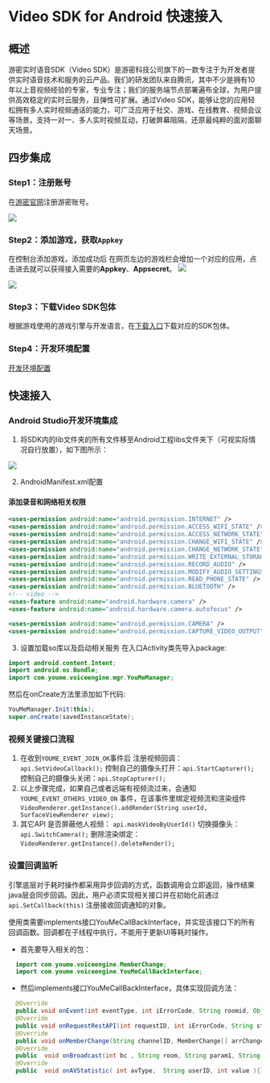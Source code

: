 # Video SDK for Android 快速接入

## 概述
游密实时语音SDK（Video SDK）是游密科技公司旗下的一款专注于为开发者提供实时语音技术和服务的云产品。我们的研发团队来自腾讯，其中不少是拥有10年以上音视频经验的专家，专业专注；我们的服务端节点部署遍布全球，为用户提供高效稳定的实时云服务，且弹性可扩展。通过Video SDK，能够让您的应用轻松拥有多人实时视频通话的能力，可广泛应用于社交、游戏、在线教育、视频会议等场景。支持一对一、多人实时视频互动，打破屏幕阻隔，还原最纯粹的面对面聊天场景。

## 四步集成

### Step1：注册账号
在[游密官网](https://console.youme.im/user/register)注册游密账号。

![](https://youme.im/doc/images/talk_sdk_android_access_1.png)

### Step2：添加游戏，获取`Appkey`
在控制台添加游戏，添加成功后 在网页左边的游戏栏会增加一个对应的应用，点击进去就可以获得接入需要的**Appkey**、**Appsecret**。
![](https://youme.im/doc/images/talk_sdk_android_access_3.png)

![](https://youme.im/doc/images/talk_sdk_android_access_4.png)

### Step3：下载Video SDK包体
根据游戏使用的游戏引擎与开发语言，在[下载入口](https://www.youme.im/download.php?type=Talk)下载对应的SDK包体。

### Step4：开发环境配置
[开发环境配置](#快速接入)

## 快速接入
### Android Studio开发环境集成
1.  将SDK内的lib文件夹的所有文件移至Android工程libs文件夹下（可视实际情况自行放置），如下图所示：

  ![](https://youme.im/doc/images/android_libs_view.png)

2. AndroidManifest.xml配置
#### 添加录音和网络相关权限
  ``` xml
<uses-permission android:name="android.permission.INTERNET" />
<uses-permission android:name="android.permission.ACCESS_WIFI_STATE" />
<uses-permission android:name="android.permission.ACCESS_NETWORK_STATE" />
<uses-permission android:name="android.permission.CHANGE_WIFI_STATE" />
<uses-permission android:name="android.permission.CHANGE_NETWORK_STATE" />
<uses-permission android:name="android.permission.WRITE_EXTERNAL_STORAGE" />
<uses-permission android:name="android.permission.RECORD_AUDIO" />
<uses-permission android:name="android.permission.MODIFY_AUDIO_SETTINGS" />
<uses-permission android:name="android.permission.READ_PHONE_STATE" />
<uses-permission android:name="android.permission.BLUETOOTH" />
<!-- video -->
<uses-feature android:name="android.hardware.camera" />
<uses-feature android:name="android.hardware.camera.autofocus" />

<uses-permission android:name="android.permission.CAMERA" />
<uses-permission android:name="android.permission.CAPTURE_VIDEO_OUTPUT" />
  ```
3. 设置加载so库以及启动相关服务
  在入口Activity类先导入package:   
  ```java
  import android.content.Intent;
  import android.os.Bundle;
  import com.youme.voiceengine.mgr.YouMeManager;
  ```
  然后在onCreate方法里添加如下代码:
  ```java
  YouMeManager.Init(this);
  super.onCreate(savedInstanceState);
  ```
  
### 视频关键接口流程
1. 在收到`YOUME_EVENT_JOIN_OK`事件后
    注册视频回调：`api.SetVideoCallback();`
    控制自己的摄像头打开：`api.StartCapturer();`
    控制自己的摄像头关闭：`api.StopCapturer();`
2. 以上步骤完成，如果自己或者远端有视频流过来，会通知 `YOUME_EVENT_OTHERS_VIDEO_ON` 事件，在该事件里绑定视频流和渲染组件
    `VideoRenderer.getInstance().addRender(String userId, SurfaceViewRenderer view);`
3. 其它API
    是否屏蔽他人视频： `api.maskVideoByUserId()`
    切换摄像头：`api.SwitchCamera();`
    删除渲染绑定：`VideoRenderer.getInstance().deleteRender();`


### 设置回调监听  
引擎底层对于耗时操作都采用异步回调的方式，函数调用会立即返回，操作结果java层会同步回调。因此，用户必须实现相关接口并在初始化前通过 `api.SetCallback(this)` 注册接收回调通知的对象。

使用类需要implements接口YouMeCallBackInterface，并实现该接口下的所有回调函数。回调都在子线程中执行，不能用于更新UI等耗时操作。

*  首先要导入相关的包：

```java 
  import com.youme.voiceengine.MemberChange;
  import com.youme.voiceengine.YouMeCallBackInterface;
```

* 然后implements接口YouMeCallBackInterface，具体实现回调方法：

``` java
  @Override
  public void onEvent(int eventType, int iErrorCode, String roomid, Object param){}
  @Override
  public void onRequestRestAPI(int requestID, int iErrorCode, String strQuery, String strResult){}
  @Override
  public void onMemberChange(String channelID, MemberChange[] arrChanges, boolean isUpdate){}
  @Override
  public  void onBroadcast(int bc , String room, String param1, String param2, String content){}
  @Override
  public  void onAVStatistic( int avType,  String userID, int value ){}
```
